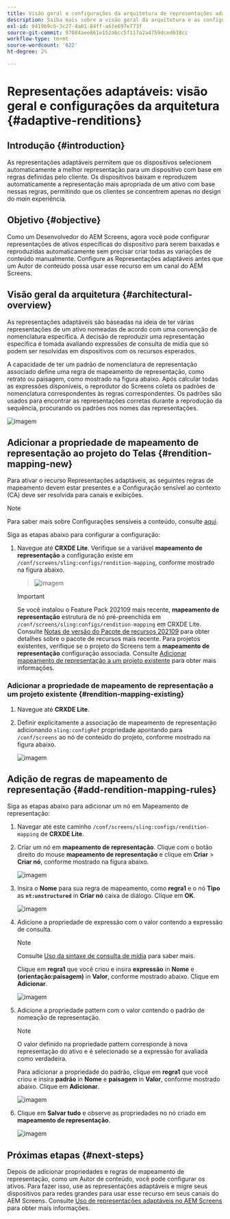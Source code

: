 ```yaml
---
title: Visão geral e configurações da arquitetura de representações adaptáveis
description: Saiba mais sobre a visão geral da arquitetura e as configurações no CRXDE Lite para representações adaptáveis no AEM Screens.
exl-id: 0419b9c6-3c27-4a61-84ff-a6fe697e773f
source-git-commit: 97084aee861e152abcc5f117a2a4759dced038cc
workflow-type: tm+mt
source-wordcount: '622'
ht-degree: 2%

---
```


# Representações adaptáveis: visão geral e configurações da arquitetura {#adaptive-renditions}

## Introdução {#introduction}

As representações adaptáveis permitem que os dispositivos selecionem automaticamente a melhor representação para um dispositivo com base em regras definidas pelo cliente. Os dispositivos baixam e reproduzem automaticamente a representação mais apropriada de um ativo com base nessas regras, permitindo que os clientes se concentrem apenas no design do *main* experiência.

## Objetivo {#objective}

Como um Desenvolvedor do AEM Screens, agora você pode configurar representações de ativos específicas do dispositivo para serem baixadas e reproduzidas automaticamente sem precisar criar todas as variações de conteúdo manualmente. Configure as Representações adaptáveis antes que um Autor de conteúdo possa usar esse recurso em um canal do AEM Screens.

## Visão geral da arquitetura {#architectural-overview}

As representações adaptáveis são baseadas na ideia de ter várias representações de um ativo nomeadas de acordo com uma convenção de nomenclatura específica. A decisão de reproduzir uma representação específica é tomada avaliando expressões de consulta de mídia que só podem ser resolvidas em dispositivos com os recursos esperados.

A capacidade de ter um padrão de nomenclatura de representação associado define uma regra de mapeamento de representação, como retrato ou paisagem, como mostrado na figura abaixo. Após calcular todas as expressões disponíveis, o reprodutor do Screens coleta os padrões de nomenclatura correspondentes às regras correspondentes. Os padrões são usados para encontrar as representações corretas durante a reprodução da sequência, procurando os padrões nos nomes das representações.

![imagem](/help/user-guide/assets/adaptive-renditions/adaptive-renditions.png)

## Adicionar a propriedade de mapeamento de representação ao projeto do Telas {#rendition-mapping-new}

Para ativar o recurso Representações adaptáveis, as seguintes regras de mapeamento devem estar presentes e a Configuração sensível ao contexto (CA) deve ser resolvida para canais e exibições.

>[!NOTE]
>Para saber mais sobre Configurações sensíveis a conteúdo, consulte [aqui](https://sling.apache.org/documentation/bundles/context-aware-configuration/context-aware-configuration.html).

Siga as etapas abaixo para configurar a configuração:

1. Navegue até **CRXDE Lite**. Verifique se a variável **mapeamento de representação** a configuração existe em `/conf/screens/sling:configs/rendition-mapping`, conforme mostrado na figura abaixo.

   >![imagem](/help/user-guide/assets/adaptive-renditions/mapping-rules1.png)

   >[!IMPORTANT]
   >Se você instalou o Feature Pack 202109 mais recente, **mapeamento de representação** estrutura de nó pré-preenchida em `/conf/screens/sling:configs/rendition-mapping` em CRXDE Lite. Consulte [Notas de versão do Pacote de recursos 202109](/help/user-guide/release-notes-fp-202109.md) para obter detalhes sobre o pacote de recursos mais recente.
   >Para projetos existentes, verifique se o projeto do Screens tem a **mapeamento de representação** configuração associada. Consulte [Adicionar mapeamento de representação a um projeto existente](#rendition-mapping-existing) para obter mais informações.

### Adicionar a propriedade de mapeamento de representação a um projeto existente {#rendition-mapping-existing}

1. Navegue até **CRXDE Lite**.

1. Definir explicitamente a associação de mapeamento de representação adicionando `sling:configRef` propriedade apontando para `/conf/screens` ao nó de conteúdo do projeto, conforme mostrado na figura abaixo.

   ![imagem](/help/user-guide/assets/adaptive-renditions/renditon-mapping2.png)


## Adição de regras de mapeamento de representação {#add-rendition-mapping-rules}

Siga as etapas abaixo para adicionar um nó em Mapeamento de representação:

1. Navegar até este caminho `/conf/screens/sling:configs/rendition-mapping` de **CRXDE Lite**.
1. Criar um nó em **mapeamento de representação**. Clique com o botão direito do mouse **mapeamento de representação** e clique em **Criar** > **Criar nó**, conforme mostrado na figura abaixo.

   ![imagem](/help/user-guide/assets/adaptive-renditions/add-node1.png)

1. Insira o **Nome** para sua regra de mapeamento, como **regra1** e o nó **Tipo** as **`nt:unstructured`** in **Criar nó** caixa de diálogo. Clique em **OK**.

   ![imagem](/help/user-guide/assets/adaptive-renditions/add-node2.png)


1. Adicione a propriedade de expressão com o valor contendo a expressão de consulta.

   >[!NOTE]
   >Consulte [Uso da sintaxe de consulta de mídia](https://developer.mozilla.org/en-US/docs/Web/CSS/CSS_media_queries/Using_media_queries) para saber mais.

   Clique em **regra1** que você criou e insira **expressão** in **Nome** e **(orientação:paisagem)** in **Valor**, conforme mostrado abaixo. Clique em **Adicionar**.

   ![imagem](/help/user-guide/assets/adaptive-renditions/add-node3.png)

1. Adicione a propriedade pattern com o valor contendo o padrão de nomeação de representação.

   >[!NOTE]
   >O valor definido na propriedade pattern corresponde à nova representação do ativo e é selecionado se a expressão for avaliada como verdadeira.

   Para adicionar a propriedade do padrão, clique em **regra1** que você criou e insira **padrão** in **Nome** e **paisagem** in **Valor**, conforme mostrado abaixo. Clique em **Adicionar**.

   ![imagem](/help/user-guide/assets/adaptive-renditions/add-node4.png)

1. Clique em **Salvar tudo** e observe as propriedades no nó criado em **mapeamento de representação**.

   ![imagem](/help/user-guide/assets/adaptive-renditions/add-node5.png)

## Próximas etapas {#next-steps}

Depois de adicionar propriedades e regras de mapeamento de representação, como um Autor de conteúdo, você pode configurar os ativos. Para fazer isso, use as representações adaptáveis e migre seus dispositivos para redes grandes para usar esse recurso em seus canais do AEM Screens. Consulte [Uso de representações adaptáveis no AEM Screens](/help/user-guide/using-adaptive-renditions.md) para obter mais informações.
